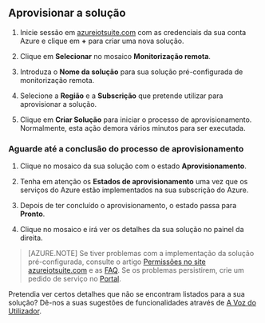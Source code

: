 ## Aprovisionar a solução

1.  Inicie sessão em [azureiotsuite.com][Ink-azureiotsuite] com as credenciais da sua conta Azure e clique em **+** para criar uma nova solução.

2.  Clique em **Selecionar** no mosaico **Monitorização remota**.

3.  Introduza o **Nome da solução** para sua solução pré-configurada de monitorização remota.

4.  Selecione a **Região** e a **Subscrição** que pretende utilizar para aprovisionar a solução.

5.  Clique em **Criar Solução** para iniciar o processo de aprovisionamento. Normalmente, esta ação demora vários minutos para ser executada.

### Aguarde até a conclusão do processo de aprovisionamento

1. Clique no mosaico da sua solução com o estado **Aprovisionamento**.
 
2. Tenha em atenção os **Estados de aprovisionamento** uma vez que os serviços do Azure estão implementados na sua subscrição do Azure.

3. Depois de ter concluído o aprovisionamento, o estado passa para **Pronto**.

4. Clique no mosaico e irá ver os detalhes da sua solução no painel da direita.

> [AZURE.NOTE] Se tiver problemas com a implementação da solução pré-configurada, consulte o artigo [Permissões no site azureiotsuite.com][Ink-permissions] e as [FAQ][Ink-faq]. Se os problemas persistirem, crie um pedido de serviço no [Portal][Ink-portal].

Pretendia ver certos detalhes que não se encontram listados para a sua solução? Dê-nos a suas sugestões de funcionalidades através de [A Voz do Utilizador](https://feedback.azure.com/forums/321918-azure-iot).

[Ink-azureiotsuite]: https://www.azureiotsuite.com
[Ink-permissions]: ../articles/iot-suite/iot-suite-permissions.md
[Ink-portal]: http://portal.azure.com/
[Ink-faq]: ../articles/iot-suite/iot-suite-faq.md

<!--HONumber=Sep16_HO3-->


